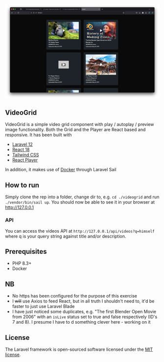 <p align="center"><a href="https://laravel.com" target="_blank">
<img src="VideoGrid.png" width="800" alt="VideoGrid"></a></p>


## VideoGrid

VideoGrid is a simple video grid component with play / autoplay / preview image functionality. 
Both the Grid and the Player are React based and responsive. It has been built with
- [Laravel 12](https://laravel.com/docs/12.x/releases)
- [React 18](https://react.dev/blog/2022/03/29/react-v18)
- [Tailwind CSS](https://tailwindcss.com/)
- [React Player](https://www.npmjs.com/package/react-player)

In addition, it makes use of [Docker](http://docker.io) through Laravel Sail

## How to run
Simply clone the rep into a folder, change dir to, e.g. `cd ./videogrid` and run `./vendor/bin/sail up`.
You should now be able to see it in your browser at http://127.0.0.1

### API
You can access the videos API at `http://127.0.0.1/api/videos?q=himself` where q is your query string against title and/or description.

## Prerequisites
- PHP 8.3+
- Docker

## NB
- No https has been configured for the purpose of this exercise
- I ~~will~~ use Axios to feed React, but in all truth I shouldn't need to, it'd be faster to just use Laravel Blade
- I have just noticed some duplicates, e.g. "The first Blender Open Movie from 2006" with an `isLive` status set to true and false respectively (ID's 7 and 8). I presume I have to d something clever here - working on it 

## License

The Laravel framework is open-sourced software licensed under the [MIT license](https://opensource.org/licenses/MIT).
